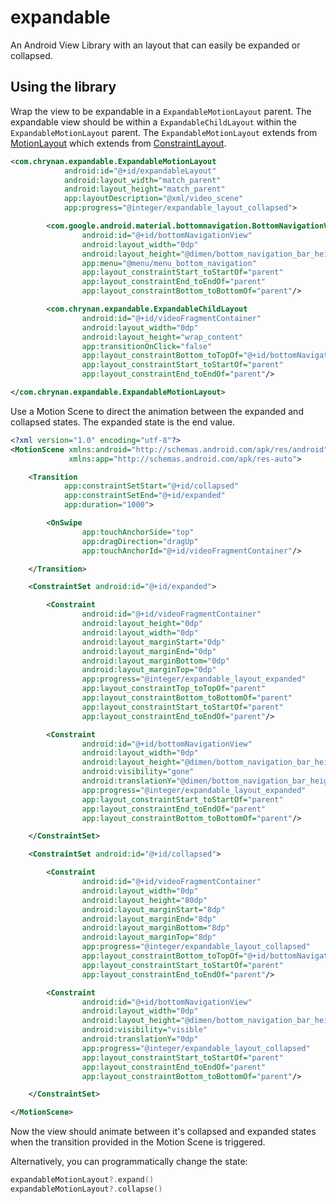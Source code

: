 # expandable

An Android View Library with an layout that can easily be expanded or collapsed.

## Using the library

Wrap the view to be expandable in a `ExpandableMotionLayout` parent. The expandable view should be within a `ExpandableChildLayout` within the `ExpandableMotionLayout` parent.
The `ExpandableMotionLayout` extends from [MotionLayout](https://developer.android.com/reference/android/support/constraint/motion/MotionLayout) which extends from [ConstraintLayout](https://developer.android.com/reference/android/support/constraint/ConstraintLayout.html).

```xml
<com.chrynan.expandable.ExpandableMotionLayout
            android:id="@+id/expandableLayout"
            android:layout_width="match_parent"
            android:layout_height="match_parent"
            app:layoutDescription="@xml/video_scene"
            app:progress="@integer/expandable_layout_collapsed">

        <com.google.android.material.bottomnavigation.BottomNavigationView
                android:id="@+id/bottomNavigationView"
                android:layout_width="0dp"
                android:layout_height="@dimen/bottom_navigation_bar_height"
                app:menu="@menu/menu_bottom_navigation"
                app:layout_constraintStart_toStartOf="parent"
                app:layout_constraintEnd_toEndOf="parent"
                app:layout_constraintBottom_toBottomOf="parent"/>

        <com.chrynan.expandable.ExpandableChildLayout
                android:id="@+id/videoFragmentContainer"
                android:layout_width="0dp"
                android:layout_height="wrap_content"
                app:transitionOnClick="false"
                app:layout_constraintBottom_toTopOf="@+id/bottomNavigationView"
                app:layout_constraintStart_toStartOf="parent"
                app:layout_constraintEnd_toEndOf="parent"/>

</com.chrynan.expandable.ExpandableMotionLayout>
```

Use a Motion Scene to direct the animation between the expanded and collapsed states. The expanded state is the end value.
```xml
<?xml version="1.0" encoding="utf-8"?>
<MotionScene xmlns:android="http://schemas.android.com/apk/res/android"
             xmlns:app="http://schemas.android.com/apk/res-auto">

    <Transition
            app:constraintSetStart="@+id/collapsed"
            app:constraintSetEnd="@+id/expanded"
            app:duration="1000">

        <OnSwipe
                app:touchAnchorSide="top"
                app:dragDirection="dragUp"
                app:touchAnchorId="@+id/videoFragmentContainer"/>

    </Transition>

    <ConstraintSet android:id="@+id/expanded">

        <Constraint
                android:id="@+id/videoFragmentContainer"
                android:layout_height="0dp"
                android:layout_width="0dp"
                android:layout_marginStart="0dp"
                android:layout_marginEnd="0dp"
                android:layout_marginBottom="0dp"
                android:layout_marginTop="0dp"
                app:progress="@integer/expandable_layout_expanded"
                app:layout_constraintTop_toTopOf="parent"
                app:layout_constraintBottom_toBottomOf="parent"
                app:layout_constraintStart_toStartOf="parent"
                app:layout_constraintEnd_toEndOf="parent"/>

        <Constraint
                android:id="@+id/bottomNavigationView"
                android:layout_width="0dp"
                android:layout_height="@dimen/bottom_navigation_bar_height"
                android:visibility="gone"
                android:translationY="@dimen/bottom_navigation_bar_height"
                app:progress="@integer/expandable_layout_expanded"
                app:layout_constraintStart_toStartOf="parent"
                app:layout_constraintEnd_toEndOf="parent"
                app:layout_constraintBottom_toBottomOf="parent"/>

    </ConstraintSet>

    <ConstraintSet android:id="@+id/collapsed">

        <Constraint
                android:id="@+id/videoFragmentContainer"
                android:layout_width="0dp"
                android:layout_height="80dp"
                android:layout_marginStart="8dp"
                android:layout_marginEnd="8dp"
                android:layout_marginBottom="8dp"
                android:layout_marginTop="8dp"
                app:progress="@integer/expandable_layout_collapsed"
                app:layout_constraintBottom_toTopOf="@+id/bottomNavigationView"
                app:layout_constraintStart_toStartOf="parent"
                app:layout_constraintEnd_toEndOf="parent"/>

        <Constraint
                android:id="@+id/bottomNavigationView"
                android:layout_width="0dp"
                android:layout_height="@dimen/bottom_navigation_bar_height"
                android:visibility="visible"
                android:translationY="0dp"
                app:progress="@integer/expandable_layout_collapsed"
                app:layout_constraintStart_toStartOf="parent"
                app:layout_constraintEnd_toEndOf="parent"
                app:layout_constraintBottom_toBottomOf="parent"/>

    </ConstraintSet>

</MotionScene>
```

Now the view should animate between it's collapsed and expanded states when the transition provided in the Motion Scene is triggered.

Alternatively, you can programmatically change the state:
```kotlin
expandableMotionLayout?.expand()
expandableMotionLayout?.collapse()
```
